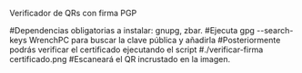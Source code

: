 Verificador de QRs con firma PGP

#Dependencias obligatorias a instalar: gnupg, zbar.
#Ejecuta gpg --search-keys WrenchPC para buscar la clave pública y añadirla
#Posteriormente podrás verificar el certificado ejecutando el script
#./verificar-firma certificado.png
#Escaneará el QR incrustado en la imagen.
